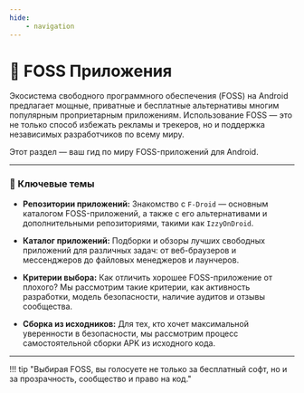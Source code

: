 ```yaml
---
hide:
    - navigation
---
```


# 🐧 FOSS Приложения

Экосистема свободного программного обеспечения (FOSS) на Android предлагает мощные, приватные и бесплатные альтернативы многим популярным проприетарным приложениям. Использование FOSS — это не только способ избежать рекламы и трекеров, но и поддержка независимых разработчиков по всему миру.

Этот раздел — ваш гид по миру FOSS-приложений для Android.

---

### 🔑 Ключевые темы

*   **Репозитории приложений:** Знакомство с `F-Droid` — основным каталогом FOSS-приложений, а также с его альтернативами и дополнительными репозиториями, такими как `IzzyOnDroid`.

*   **Каталог приложений:** Подборки и обзоры лучших свободных приложений для различных задач: от веб-браузеров и мессенджеров до файловых менеджеров и лаунчеров.

*   **Критерии выбора:** Как отличить хорошее FOSS-приложение от плохого? Мы рассмотрим такие критерии, как активность разработки, модель безопасности, наличие аудитов и отзывы сообщества.

*   **Сборка из исходников:** Для тех, кто хочет максимальной уверенности в безопасности, мы рассмотрим процесс самостоятельной сборки APK из исходного кода.

---

!!! tip "Выбирая FOSS, вы голосуете не только за бесплатный софт, но и за прозрачность, сообщество и право на код."